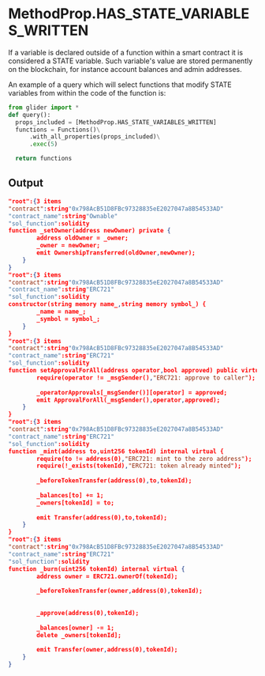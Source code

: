 # MethodProp.HAS\_STATE\_VARIABLES\_WRITTEN

If a variable is declared outside of a function within a smart contract it is considered a STATE variable. Such variable's value are stored permanently on the blockchain, for instance account balances and admin addresses.

An example of a query which will select functions that modify STATE variables from within the code of the function is:

```python
from glider import *
def query():
  props_included = [MethodProp.HAS_STATE_VARIABLES_WRITTEN]
  functions = Functions()\
      .with_all_properties(props_included)\
      .exec(5)

  return functions
```

## Output

```json
"root":{3 items
"contract":string"0x798AcB51D8FBc97328835eE2027047a8B54533AD"
"contract_name":string"Ownable"
"sol_function":solidity
function _setOwner(address newOwner) private {
        address oldOwner = _owner;
        _owner = newOwner;
        emit OwnershipTransferred(oldOwner,newOwner);
    }
}
"root":{3 items
"contract":string"0x798AcB51D8FBc97328835eE2027047a8B54533AD"
"contract_name":string"ERC721"
"sol_function":solidity
constructor(string memory name_,string memory symbol_) {
        _name = name_;
        _symbol = symbol_;
    }
}
"root":{3 items
"contract":string"0x798AcB51D8FBc97328835eE2027047a8B54533AD"
"contract_name":string"ERC721"
"sol_function":solidity
function setApprovalForAll(address operator,bool approved) public virtual override {
        require(operator != _msgSender(),"ERC721: approve to caller");
 
        _operatorApprovals[_msgSender()][operator] = approved;
        emit ApprovalForAll(_msgSender(),operator,approved);
    }
}
"root":{3 items
"contract":string"0x798AcB51D8FBc97328835eE2027047a8B54533AD"
"contract_name":string"ERC721"
"sol_function":solidity
function _mint(address to,uint256 tokenId) internal virtual {
        require(to != address(0),"ERC721: mint to the zero address");
        require(!_exists(tokenId),"ERC721: token already minted");
 
        _beforeTokenTransfer(address(0),to,tokenId);
 
        _balances[to] += 1;
        _owners[tokenId] = to;
 
        emit Transfer(address(0),to,tokenId);
    }
}
"root":{3 items
"contract":string"0x798AcB51D8FBc97328835eE2027047a8B54533AD"
"contract_name":string"ERC721"
"sol_function":solidity
function _burn(uint256 tokenId) internal virtual {
        address owner = ERC721.ownerOf(tokenId);
 
        _beforeTokenTransfer(owner,address(0),tokenId);
 
        
        _approve(address(0),tokenId);
 
        _balances[owner] -= 1;
        delete _owners[tokenId];
 
        emit Transfer(owner,address(0),tokenId);
    }
}
```
